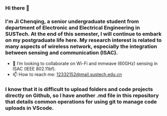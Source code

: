 ### Hi there 👋
### I'm Ji Chenqing, a senior undergraduate student from department of Electronic and Electrical Engineering in SUSTech. At the end of this semester, I will continue to embark on my postgraduate life here. My research interest is related to many aspects of wireless network, especially the integration between sensing and communication (ISAC).

- 👯 I’m looking to collaborate on Wi-Fi and mmwave (60GHz) sensing in ISAC (IEEE 802.11bf).
- 📫 How to reach me: 12332152@mail.sustech.edu.cn

### I know that it is difficult to upload folders and code projects directly on Github, so I have another .md file in this repository that details common operations for using git to manage code uploads in VScode.
